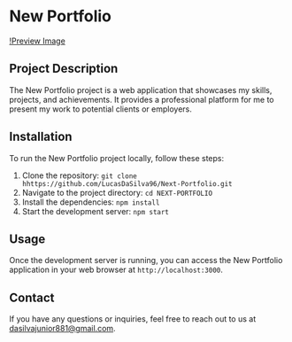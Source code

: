 # New Portfolio

[!Preview Image](/public/Next-Portfolio.png)

## Project Description

The New Portfolio project is a web application that showcases my skills, projects, and achievements. It provides a professional platform for me to present my work to potential clients or employers.

## Installation

To run the New Portfolio project locally, follow these steps:

1. Clone the repository: `git clone hhttps://github.com/LucasDaSilva96/Next-Portfolio.git`
2. Navigate to the project directory: `cd NEXT-PORTFOLIO`
3. Install the dependencies: `npm install`
4. Start the development server: `npm start`

## Usage

Once the development server is running, you can access the New Portfolio application in your web browser at `http://localhost:3000`.

## Contact

If you have any questions or inquiries, feel free to reach out to us at [dasilvajunior881@gmail.com](dasilvajunior881@gmail.com).
